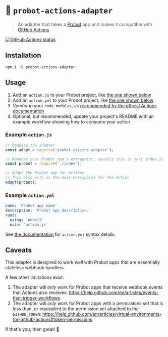 # :electric_plug: `probot-actions-adapter`

> An adapter that takes a [Probot](https://probot.github.io/) app and makes it compatible with [GitHub Actions](https://github.com/features/actions)

<a href="https://github.com/swinton/probot-actions-adapter"><img alt="GitHub Actions status" src="https://github.com/swinton/probot-actions-adapter/workflows/Build/badge.svg"></a>

## Installation

```shell
npm i -S probot-actions-adapter
```

## Usage

1. Add an `action.js` to your Probot project, like [the one shown below](#example-actionjs)
1. Add an `action.yml` to your Probot project, like [the one shown below](#example-actionyml)
1. _Vendor in_ your `node_modules`, as [recommended by the official Actions documentation](https://help.github.com/en/articles/creating-a-javascript-action#commit-and-push-your-action-to-github)
1. Optional, but recommended, update your project's README with an example workflow showing how to consume your action

### Example `action.js`

```javascript
// Require the adapter
const adapt = require('probot-actions-adapter');

// Require your Probot app's entrypoint, usually this is just index.js
const probot = require('./index');

// Adapt the Probot app for Actions
// This also acts as the main entrypoint for the Action
adapt(probot);
```

### Example `action.yml`

```yaml
name: 'Probot app name'
description: 'Probot app description.'
runs:
  using: 'node12'
  main: 'action.js'
```

See [the documentation](https://help.github.com/en/articles/metadata-syntax-for-github-actions) for `action.yml` syntax details.

## Caveats

This adapter is designed to work well with Probot apps that are essentially stateless webhook handlers.

A few other limitations exist:

1. The adapter will _only_ work for Probot apps that receive webhook events that Actions also receives: https://help.github.com/en/articles/events-that-trigger-workflows
1. The adapter will _only_ work for Probot apps with a permissions set that is less than, or equivalent to the permission set attached to the `GITHUB_TOKEN`: https://help.github.com/en/articles/virtual-environments-for-github-actions#token-permissions

If that's you, then great! :rocket:
